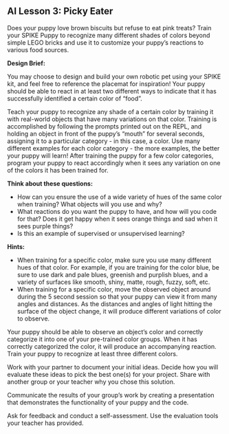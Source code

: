 ## AI Lesson 3: Picky Eater ##

Does your puppy love brown biscuits but refuse to eat pink treats? Train your SPIKE Puppy to recognize many different shades of colors beyond simple LEGO bricks and use it to customize your puppy’s reactions to various food sources.

**Design Brief:**

You may choose to design and build your own robotic pet using your SPIKE kit, and feel free to reference the placemat for inspiration! Your puppy should be able to react in at least two different ways to indicate that it has successfully identified a certain color of “food”.

Teach your puppy to recognize any shade of a certain color by training it with real-world objects that have many variations on that color. Training is accomplished by following the prompts printed out on the REPL, and holding an object in front of the puppy’s “mouth” for several seconds, assigning it to a particular category - in this case, a color. Use many different examples for each color category - the more examples, the better your puppy will learn! After training the puppy for a few color categories, program your puppy to react accordingly when it sees any variation on one of the colors it has been trained for.

**Think about these questions:**
* How can you ensure the use of a wide variety of hues of the same color when training? What objects will you use and why?
* What reactions do you want the puppy to have, and how will you code for that? Does it get happy when it sees orange things and sad when it sees purple things?
* Is this an example of supervised or unsupervised learning?

**Hints:** 

* When training for a specific color, make sure you use many different hues of that color. For example, if you are training for the color blue, be sure to use dark and pale blues, greenish and purplish blues, and a variety of surfaces like smooth, shiny, matte, rough, fuzzy, soft, etc. 
* When training for a specific color, move the observed object around during the 5 second session so that your puppy can view it from many angles and distances. As the distances and angles of light hitting the surface of the object change, it will produce different variations of color to observe. 

Your puppy should be able to observe an object’s color and correctly categorize it into one of your pre-trained color groups. When it has correctly categorized the color, it will produce an accompanying reaction. Train your puppy to recognize at least three different colors. 

Work with your partner to document your initial ideas. Decide how you will evaluate these ideas to pick the best one(s) for your project. Share with another group or your teacher why you chose this solution.

Communicate the results of your group’s work by creating a presentation that demonstrates the functionality of your puppy and the code. 

Ask for feedback and conduct a self-assessment. Use the evaluation tools your teacher has provided.
